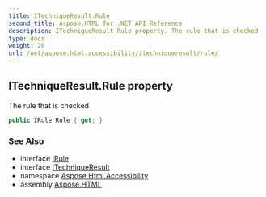 ```yaml
---
title: ITechniqueResult.Rule
second_title: Aspose.HTML for .NET API Reference
description: ITechniqueResult Rule property. The rule that is checked
type: docs
weight: 20
url: /net/aspose.html.accessibility/itechniqueresult/rule/
---
```

## ITechniqueResult.Rule property

The rule that is checked

```csharp
public IRule Rule { get; }
```

### See Also

* interface [IRule](../../irule/)
* interface [ITechniqueResult](../)
* namespace [Aspose.Html.Accessibility](../../../aspose.html.accessibility/)
* assembly [Aspose.HTML](../../../)

